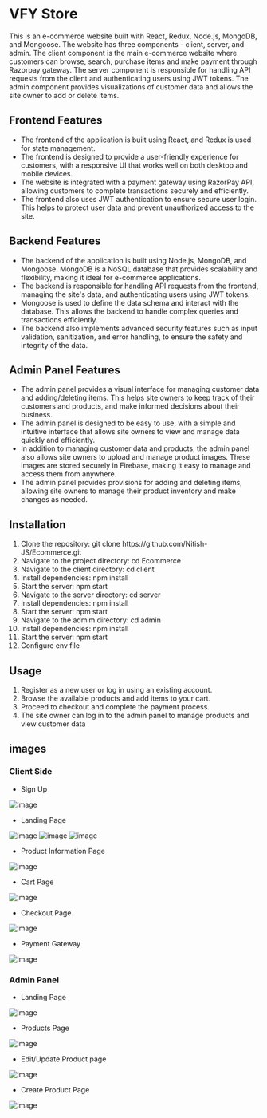 # VFY Store
This is an e-commerce website built with React, Redux, Node.js, MongoDB, and Mongoose. The website has three components - client, server, and admin. The client component is the main e-commerce website where customers can browse, search, purchase items and make payment through Razorpay gateway. The server component is responsible for handling API requests from the client and authenticating users using JWT tokens. The admin component provides visualizations of customer data and allows the site owner to add or delete items.

## Frontend Features
<ul>
<li>The frontend of the application is built using React, and Redux is used for state management.
<li>The frontend is designed to provide a user-friendly experience for customers, with a responsive UI that works well on both desktop and mobile devices.</li>
<li>The website is integrated with a payment gateway using RazorPay API, allowing customers to complete transactions securely and efficiently.</li>
<li>The frontend also uses JWT authentication to ensure secure user login. This helps to protect user data and prevent unauthorized access to the site.</li>
</li>
</ul>

## Backend Features
<ul>
<li>The backend of the application is built using Node.js, MongoDB, and Mongoose. MongoDB is a NoSQL database that provides scalability and flexibility, making it ideal for e-commerce applications.
<li>The backend is responsible for handling API requests from the frontend, managing the site's data, and authenticating users using JWT tokens.</li>
<li>Mongoose is used to define the data schema and interact with the database. This allows the backend to handle complex queries and transactions efficiently.</li>
<li>The backend also implements advanced security features such as input validation, sanitization, and error handling, to ensure the safety and integrity of the data.
</li>
</ul>

## Admin Panel Features
<ul>
<li>The admin panel provides a visual interface for managing customer data and adding/deleting items. This helps site owners to keep track of their customers and products, and make informed decisions about their business.
<li>The admin panel is designed to be easy to use, with a simple and intuitive interface that allows site owners to view and manage data quickly and efficiently.</li>
<li>In addition to managing customer data and products, the admin panel also allows site owners to upload and manage product images. These images are stored securely in Firebase, making it easy to manage and access them from anywhere.</li>
<li>The admin panel provides provisions for adding and deleting items, allowing site owners to manage their product inventory and make changes as needed.</li>
</ul>

## Installation
<ol>
<li>Clone the repository: git clone https://github.com/Nitish-JS/Ecommerce.git</li>
<li>Navigate to the project directory: cd Ecommerce</li>
<li>Navigate to the client directory: cd client</li>
<li>Install dependencies: npm install</li>
<li>Start the server: npm start</li>
<li>Navigate to the server directory: cd server</li>
<li>Install dependencies: npm install</li>
<li>Start the server: npm start</li>
<li>Navigate to the admim directory: cd admin</li>
<li>Install dependencies: npm install</li>
<li>Start the server: npm start</li>
<li> Configure env file</li>
</ol>

## Usage
<ol>
<li>
Register as a new user or log in using an existing account.
</li>
<li>
Browse the available products and add items to your cart.
</li>
<li>
Proceed to checkout and complete the payment process.
</li>
<li>
The site owner can log in to the admin panel to manage products and view customer data
</li>
</ol>

## images

### Client Side
* Sign Up

![image](https://user-images.githubusercontent.com/73771450/233148083-f38cca42-13c0-49fc-9778-7602d9307dc3.png)

* Landing Page

![image](https://user-images.githubusercontent.com/73771450/233148373-89fb729a-b1ac-4aa9-8f79-f364f6ac5f2d.png)
![image](https://user-images.githubusercontent.com/73771450/233148536-d6e94efb-0c35-450e-83b9-cec2167cecb2.png)
![image](https://user-images.githubusercontent.com/73771450/233148414-dc8c98e1-0087-4a08-b8c1-3e14dd838cad.png)

* Product Information Page

![image](https://user-images.githubusercontent.com/73771450/233148621-15e60347-0fbc-4708-8219-8a1051d6f469.png)

* Cart Page

![image](https://user-images.githubusercontent.com/73771450/233148673-7bea58ce-1673-451d-827d-a5ae4ba49f00.png)

* Checkout Page

![image](https://user-images.githubusercontent.com/73771450/233148738-cd616dff-3a15-4b9e-b065-bdcfeb5fb596.png)

* Payment Gateway

![image](https://user-images.githubusercontent.com/73771450/233148899-3ac185ca-d546-4596-b351-9bc525c3dabc.png)

### Admin Panel

* Landing Page

![image](https://user-images.githubusercontent.com/73771450/233149117-07bb5f0b-f8f7-405c-af12-931dfa963460.png)

* Products Page

![image](https://user-images.githubusercontent.com/73771450/233149187-79342528-fc6f-4868-9c72-1dde4f506411.png)

* Edit/Update Product page

![image](https://user-images.githubusercontent.com/73771450/233149259-d65385d1-cc1a-42e9-a581-ca34de7ddbb9.png)

* Create Product Page

![image](https://user-images.githubusercontent.com/73771450/233149350-78c33118-aa37-45b6-8e39-6111d46f3a6f.png)


